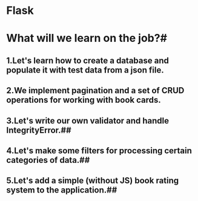  # Flask

# What will we learn on the job?#
## 1.Let's learn how to create a database and populate it with test data from a json file.
## 2.We implement pagination and a set of CRUD operations for working with book cards.
## 3.Let's write our own validator and handle IntegrityError.##
## 4.Let's make some filters for processing certain categories of data.##
## 5.Let's add a simple (without JS) book rating system to the application.##
